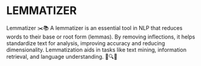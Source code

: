 # LEMMATIZER
Lemmatizer ✂️📚  A lemmatizer is an essential tool in NLP that reduces words to their base or root form (lemmas). By removing inflections, it helps standardize text for analysis, improving accuracy and reducing dimensionality. Lemmatization aids in tasks like text mining, information retrieval, and language understanding. 🧠🔍💡
